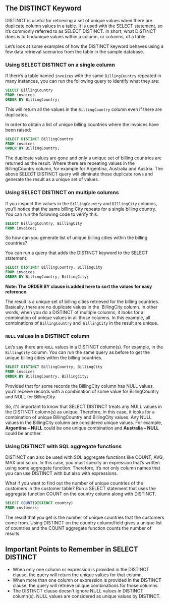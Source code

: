 ## The DISTINCT Keyword

DISTINCT is useful for retrieving a set of unique values when there are duplicate column values in a table. It is used with the SELECT statement, so it’s commonly referred to as SELECT DISTINCT. In short, what DISTINCT does is to findunique values within a column, or columns, of a table.

Let’s look at some examples of how the DISTINCT keyword behaves using a few data retrieval scenarios from the table in the sample database.

### Using SELECT DISTINCT on a single column

If there’s a table named `invoices` with the same `BillingCountry` repeated in many instances, you can run the following query to identify what they are:

```sql
SELECT BillingCountry
FROM invoices
ORDER BY BillingCountry;
```
This will return all the values in the `BillingCountry` column even if there are duplicates.

In order to obtain a list of unique billing countries where the invoices have been raised:
```sql
SELECT DISTINCT BillingCountry
FROM invoices
ORDER BY BillingCountry;
```
The duplicate values are gone and only a unique set of billing countries are returned as the result. Where there are repeating values in the BillingCountry column, for example for Argentina, Australia and Austria. The above SELECT DISTINCT query will eliminate those duplicate rows and generate the result as a unique set of values.

### Using SELECT DISTINCT on multiple columns

If you inspect the values in the `BillingCountry` and `BIllingCity` columns, you’ll notice that the same billing City repeats for a single billing country. You can run the following code to verify this.

```sql
SELECT BillingCountry, BillingCity
FROM invoices;
```

So how can you generate list of unique billing cities within the billing countries?

You can run a query that adds the DISTINCT keyword to the SELECT statement.

```sql
SELECT DISTINCT BillingCountry, BillingCity
FROM invoices
ORDER BY BillingCountry, BillingCity;
```

**Note: The ORDER BY clause is added here to sort the values for easy reference.**

The result is a unique set of billing cities retrieved for the billing countries. Basically, there are no duplicate values in the  BillingCity column. In other words, when you do a DISTINCT of multiple columns, it looks for a combination of unique values in all those columns. In this example, all combinations of `BillingCountry` and  `BillingCity` in the result are unique.

### `NULL` values in a DISTINCT column

Let’s say there are `NULL` values in a DISTINCT column(s). For example, in the `BillingCity` column. You can run the same query as before to get the unique billing cities within the billing countries.

```sql
SELECT DISTINCT BillingCountry, BillingCity
FROM invoices
ORDER BY BillingCountry, BillingCity;
```
Provided that for some records the BillingCity column has NULL values, you’ll receive records with a combination of some value for BillingCountry and NULL for BillingCity.

So, it's important to know that SELECT DISTINCT treats any NULL values in the DISTINCT column(s) as unique. Therefore, in this case, it looks for a combination of unique BillingCountry and BillingCity values. Any NULL values in the BillingCity column are considered unique values. For example, **Argentina – NULL** could be one unique combination and **Australia – NULL** could be another.

### Using DISTINCT with SQL aggregate functions

DISTINCT can also be used with SQL aggregate functions like COUNT, AVG, MAX and so on. In this case, you must specify an expression that’s written using some aggregate function. Therefore, it’s not only column names that you can use DISTINCT with but also with expressions.

What if you want to find out the number of unique countries of the customers in the customer table? Run a SELECT statement that uses the aggregate function COUNT on the country column along with DISTINCT.

```sql
SELECT COUNT(DISTINCT country)
FROM customers;
```
The result that you get is the number of unique countries that the customers come from. Using DISTINCT on the country column/field gives a unique list of countries and the COUNT aggregate function counts the number of results.

## Important Points to Remember in SELECT DISTINCT

- When only one column or expression is provided in the DISTINCT clause, the query will return the unique values for that column. 
- When more than one column or expression is provided in the DISTINCT clause, the query will retrieve unique combinations for those columns.     
- The DISTINCT clause doesn't ignore NULL values in DISTINCT column(s). NULL values are considered as unique values by DISTINCT.